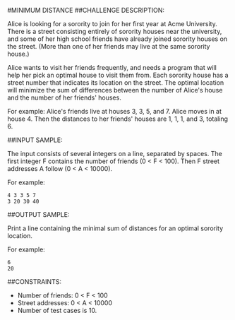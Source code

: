 #MINIMUM DISTANCE
##CHALLENGE DESCRIPTION:

Alice is looking for a sorority to join for her first year at Acme University. There is a street consisting entirely of sorority houses near the university, and some of her high school friends have already joined sorority houses on the street. (More than one of her friends may live at the same sorority house.)

Alice wants to visit her friends frequently, and needs a program that will help her pick an optimal house to visit them from. Each sorority house has a street number that indicates its location on the street. The optimal location will minimize the sum of differences between the number of Alice's house and the number of her friends' houses.

For example: Alice's friends live at houses 3, 3, 5, and 7. Alice moves in at house 4. Then the distances to her friends' houses are 1, 1, 1, and 3, totaling 6.

##INPUT SAMPLE:

The input consists of several integers on a line, separated by spaces. The first integer F contains the number of friends (0 < F < 100). Then F street addresses A follow (0 < A < 10000).

For example:

    4 3 3 5 7
    3 20 30 40

##OUTPUT SAMPLE:

Print a line containing the minimal sum of distances for an optimal sorority location.

For example:


    6
    20


##CONSTRAINTS:

* Number of friends: 0 < F < 100
* Street addresses: 0 < A < 10000
* Number of test cases is 10.
